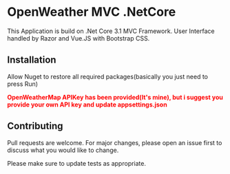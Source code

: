 # OpenWeather MVC .NetCore

This Application is build on .Net Core 3.1 MVC Framework.
User Interface handled by Razor and Vue.JS with Bootstrap CSS.

## Installation

Allow Nuget to restore all required packages(basically you just need to press Run)

<span style="color:red">**OpenWeatherMap APIKey has been provided(It's mine), but i suggest you provide your own API key and update appsettings.json**</span>

## Contributing
Pull requests are welcome. For major changes, please open an issue first to discuss what you would like to change.

Please make sure to update tests as appropriate.


